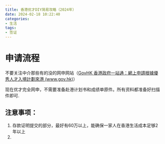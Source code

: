 ```yaml
---
title: 香港优才DIY简易攻略（2024年）
date: 2024-02-18 10:22:40
categories: 
- 生活
tags:
- 签证
---
```

# 申请流程

不要关注中介那些有的没的网申网站（[GovHK 香港政府一站通：網上申請根據優秀人才入境計劃來港 (www.gov.hk)](https://www.gov.hk/tc/nonresidents/visarequire/visasentrypermits/applyqmas.htm)）

现在优才完全网申，不需要准备赴港计划书和成绩单原件。所有资料都准备好扫描件即可.

## 注意事项：

1. 存款证明提交的部分，最好有60万以上，能确保一家人在香港生活成本足够2年以上
2.
